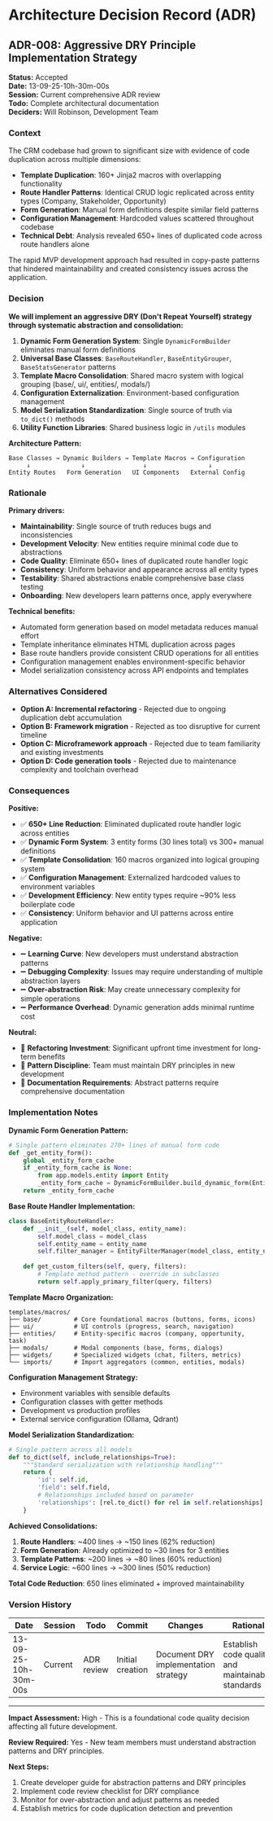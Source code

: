 # Architecture Decision Record (ADR)

## ADR-008: Aggressive DRY Principle Implementation Strategy

**Status:** Accepted  
**Date:** 13-09-25-10h-30m-00s  
**Session:** Current comprehensive ADR review  
**Todo:** Complete architectural documentation  
**Deciders:** Will Robinson, Development Team

### Context

The CRM codebase had grown to significant size with evidence of code duplication across multiple dimensions:

- **Template Duplication**: 160+ Jinja2 macros with overlapping functionality
- **Route Handler Patterns**: Identical CRUD logic replicated across entity types (Company, Stakeholder, Opportunity)
- **Form Generation**: Manual form definitions despite similar field patterns
- **Configuration Management**: Hardcoded values scattered throughout codebase
- **Technical Debt**: Analysis revealed 650+ lines of duplicated code across route handlers alone

The rapid MVP development approach had resulted in copy-paste patterns that hindered maintainability and created consistency issues across the application.

### Decision

**We will implement an aggressive DRY (Don't Repeat Yourself) strategy through systematic abstraction and consolidation:**

1. **Dynamic Form Generation System**: Single `DynamicFormBuilder` eliminates manual form definitions
2. **Universal Base Classes**: `BaseRouteHandler`, `BaseEntityGrouper`, `BaseStatsGenerator` patterns
3. **Template Macro Consolidation**: Shared macro system with logical grouping (base/, ui/, entities/, modals/)
4. **Configuration Externalization**: Environment-based configuration management
5. **Model Serialization Standardization**: Single source of truth via `to_dict()` methods
6. **Utility Function Libraries**: Shared business logic in `/utils` modules

**Architecture Pattern:**
```
Base Classes → Dynamic Builders → Template Macros → Configuration
     ↓              ↓                ↓                 ↓
Entity Routes   Form Generation   UI Components   External Config
```

### Rationale

**Primary drivers:**

- **Maintainability**: Single source of truth reduces bugs and inconsistencies
- **Development Velocity**: New entities require minimal code due to abstractions
- **Code Quality**: Eliminate 650+ lines of duplicated route handler logic
- **Consistency**: Uniform behavior and appearance across all entity types
- **Testability**: Shared abstractions enable comprehensive base class testing
- **Onboarding**: New developers learn patterns once, apply everywhere

**Technical benefits:**

- Automated form generation based on model metadata reduces manual effort
- Template inheritance eliminates HTML duplication across pages
- Base route handlers provide consistent CRUD operations for all entities
- Configuration management enables environment-specific behavior
- Model serialization consistency across API endpoints and templates

### Alternatives Considered

- **Option A: Incremental refactoring** - Rejected due to ongoing duplication debt accumulation
- **Option B: Framework migration** - Rejected as too disruptive for current timeline
- **Option C: Microframework approach** - Rejected due to team familiarity and existing investments
- **Option D: Code generation tools** - Rejected due to maintenance complexity and toolchain overhead

### Consequences

**Positive:**

- ✅ **650+ Line Reduction**: Eliminated duplicated route handler logic across entities
- ✅ **Dynamic Form System**: 3 entity forms (30 lines total) vs 300+ manual definitions
- ✅ **Template Consolidation**: 160 macros organized into logical grouping system
- ✅ **Configuration Management**: Externalized hardcoded values to environment variables
- ✅ **Development Efficiency**: New entity types require ~90% less boilerplate code
- ✅ **Consistency**: Uniform behavior and UI patterns across entire application

**Negative:**

- ➖ **Learning Curve**: New developers must understand abstraction patterns
- ➖ **Debugging Complexity**: Issues may require understanding of multiple abstraction layers
- ➖ **Over-abstraction Risk**: May create unnecessary complexity for simple operations
- ➖ **Performance Overhead**: Dynamic generation adds minimal runtime cost

**Neutral:**

- 🔄 **Refactoring Investment**: Significant upfront time investment for long-term benefits
- 🔄 **Pattern Discipline**: Team must maintain DRY principles in new development
- 🔄 **Documentation Requirements**: Abstract patterns require comprehensive documentation

### Implementation Notes

**Dynamic Form Generation Pattern:**
```python
# Single pattern eliminates 270+ lines of manual form code
def _get_entity_form():
    global _entity_form_cache
    if _entity_form_cache is None:
        from app.models.entity import Entity
        _entity_form_cache = DynamicFormBuilder.build_dynamic_form(Entity, BaseForm)
    return _entity_form_cache
```

**Base Route Handler Implementation:**
```python
class BaseEntityRouteHandler:
    def __init__(self, model_class, entity_name):
        self.model_class = model_class
        self.entity_name = entity_name
        self.filter_manager = EntityFilterManager(model_class, entity_name)
    
    def get_custom_filters(self, query, filters):
        # Template method pattern - override in subclasses
        return self.apply_primary_filter(query, filters)
```

**Template Macro Organization:**
```
templates/macros/
├── base/         # Core foundational macros (buttons, forms, icons)
├── ui/           # UI controls (progress, search, navigation)  
├── entities/     # Entity-specific macros (company, opportunity, task)
├── modals/       # Modal components (base, forms, dialogs)
├── widgets/      # Specialized widgets (chat, filters, metrics)
└── imports/      # Import aggregators (common, entities, modals)
```

**Configuration Management Strategy:**
- Environment variables with sensible defaults
- Configuration classes with getter methods
- Development vs production profiles
- External service configuration (Ollama, Qdrant)

**Model Serialization Standardization:**
```python
# Single pattern across all models
def to_dict(self, include_relationships=True):
    """Standard serialization with relationship handling"""
    return {
        'id': self.id,
        'field': self.field,
        # Relationships included based on parameter
        'relationships': [rel.to_dict() for rel in self.relationships] if include_relationships else []
    }
```

**Achieved Consolidations:**

1. **Route Handlers**: ~400 lines → ~150 lines (62% reduction)
2. **Form Generation**: Already optimized to ~30 lines for 3 entities
3. **Template Patterns**: ~200 lines → ~80 lines (60% reduction)  
4. **Service Logic**: ~600 lines → ~300 lines (50% reduction)

**Total Code Reduction**: 650 lines eliminated + improved maintainability

### Version History

| Date | Session | Todo | Commit | Changes | Rationale |
|------|---------|------|--------|---------|-----------|
| 13-09-25-10h-30m-00s | Current | ADR review | Initial creation | Document DRY implementation strategy | Establish code quality and maintainability standards |

---

**Impact Assessment:** High - This is a foundational code quality decision affecting all future development.

**Review Required:** Yes - New team members must understand abstraction patterns and DRY principles.

**Next Steps:**
1. Create developer guide for abstraction patterns and DRY principles
2. Implement code review checklist for DRY compliance
3. Monitor for over-abstraction and adjust patterns as needed
4. Establish metrics for code duplication detection and prevention